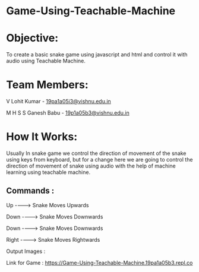 # Game-Using-Teachable-Machine

# Objective:

To create a basic snake game using javascript and html and control it with audio using Teachable Machine.

# Team Members:

V Lohit Kumar - 19pa1a05i3@vishnu.edu.in

M H S S Ganesh Babu - 19p1a05b3@vishnu.edu.in

# How It Works:

Usually In snake game we control the direction of movement of the snake using keys from keyboard, but for a change here we are going to control the direction of movement of snake using audio with the help of machine learning using teachable machine.

## Commands :

Up    ---->  Snake Moves Upwards

Down  ---->  Snake Moves Downwards

Down  ----> Snake Moves Downwards

Right ----> Snake Moves Rightwards

Output Images :




Link for Game : https://Game-Using-Teachable-Machine.19pa1a05b3.repl.co
